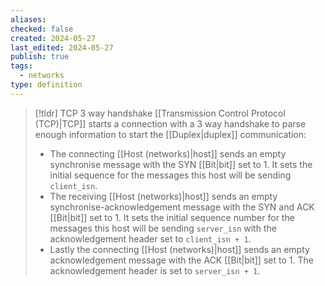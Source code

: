 ```yaml
---
aliases: 
checked: false
created: 2024-05-27
last_edited: 2024-05-27
publish: true
tags:
  - networks
type: definition
---
```

>[!tldr] TCP 3 way handshake
>[[Transmission Control Protocol (TCP)|TCP]] starts a connection with a 3 way handshake to parse enough information to start the [[Duplex|duplex]] communication:
>- The connecting [[Host (networks)|host]] sends an empty synchronise message with the SYN [[Bit|bit]] set to 1. It sets the initial sequence for the messages this host will be sending `client_isn`.
>- The receiving [[Host (networks)|host]] sends an empty synchronise-acknowledgement message with the SYN and ACK [[Bit|bit]] set to 1. It sets the initial sequence number for the messages this host will be sending `server_isn` with the acknowledgement header set to `client_isn + 1`.
>- Lastly the connecting [[Host (networks)|host]] sends an empty acknowledgement message with the ACK [[Bit|bit]] set to 1. The acknowledgement header is set to `server_isn + 1`.

